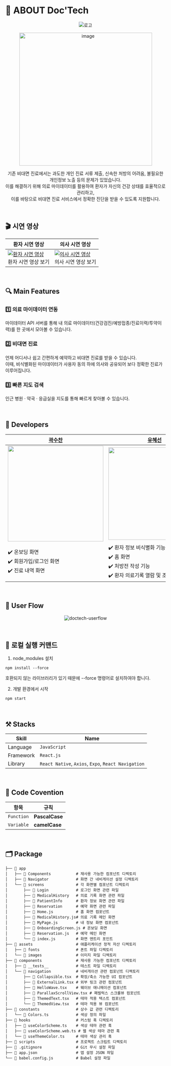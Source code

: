 # 👋 ABOUT Doc'Tech

<div align="center">  
  
  ![로고](https://github.com/user-attachments/assets/d4a9290a-5879-4797-8f0b-a6db2c98819c)
  
<img width="417" alt="image" src="https://github.com/user-attachments/assets/85b3d706-b2bd-446b-badc-9c99ca76f584">

기존 비대면 진료에서는 과도한 개인 진료 서류 제출, 신속한 처방의 어려움, 불필요한 개인정보 노출 등의 문제가 있었습니다. <br>
이를 해결하기 위해 의료 마이데이터를 활용하여 환자가 자신의 건강 상태를 효율적으로 관리하고, <br>이를 바탕으로 비대면 진료 서비스에서 정확한 진단을 받을 수 있도록 지원합니다.
</div>
<br>


## 🎬 시연 영상

| 환자 시연 영상 | 의사 시연 영상 |
|----------------|----------------|
| [![환자 시연 영상](https://github.com/user-attachments/assets/33f2136b-3ca0-4046-b246-c96438ca430e)](https://github.com/user-attachments/assets/cb26223d-2dfe-4278-9bd5-c391fe0a3843) <br> <a href="https://github.com/user-attachments/assets/cb26223d-2dfe-4278-9bd5-c391fe0a3843" target="_blank" style="text-decoration: none; color: inherit;">환자 시연 영상 보기</a> | [![의사 시연 영상](https://github.com/user-attachments/assets/5fe3ff3c-2c5e-4823-96be-a9bda5dfd4ae)](https://github.com/user-attachments/assets/7925b290-da76-494f-97a3-a65a3decab5f) <br> <a href="https://github.com/user-attachments/assets/7925b290-da76-494f-97a3-a65a3decab5f" target="_blank" style="text-decoration: none; color: inherit;">의사 시연 영상 보기</a> |









<br>

## 🔍 Main Features
### 1️⃣ 의료 마이데이터 연동
마이데이터 API 서버를 통해 내 의료 마이데이터(건강검진/예방접종/진료이력/투약이력)를 한 곳에서 모아볼 수 있습니다.

### 2️⃣ 비대면 진료
언제 어디서나 쉽고 간편하게 예약하고 비대면 진료를 받을 수 있습니다.<br>
이때, 비식별화된 마이데이터가 사용자 동의 하에 의사와 공유되어 보다 정확한 진료가 이루어집니다.

### 3️⃣ 빠른 지도 검색
인근 병원 · 약국 · 응급실을 지도를 통해 빠르게 찾아볼 수 있습니다.

<br>

## 👥 Developers
<div align="center">
  
| [곽수찬](https://github.com/soooochan) | [유혜선](https://github.com/Hyeseon00) |
|--------|------- |
| <img width="300px" src= "https://github.com/user-attachments/assets/beac5c0a-c58c-4374-9a2c-35e29f3f5552"> | <img width="290px" src="https://github.com/user-attachments/assets/321710ea-c916-4ea6-9948-86d309e4e8f9"> | 
| ✔️ 온보딩 화면 <br> ✔️ 회원가입/로그인 화면 <br> ✔️ 진료 내역 화면 <br> | ✔️ 환자 정보 비식별화 기능 <br> ✔️ 홈 화면 <br> ✔️ 처방전 작성 기능 <br> ✔️ 환자 의료기록 열람 및 조회 기능 <br> |
</div>

<br>

## 🎨 User Flow
<div align="center"> 
  
  ![doctech-userflow](https://github.com/user-attachments/assets/f3bb8d4c-1481-42be-aeb7-333db236df46)
</div>

<br>

## 🚀 로컬 실행 커맨드
1. node_modules 설치<br>

```
npm install --force
```
호환되지 않는 라이브러리가 있기 때문에 --force 명령어로 설치하여야 합니다.

2. 개발 환경에서 시작
```
npm start
```

<br>

## ⚒️ Stacks

| Skill | Name |
|--------|------- |
| Language | `JavaScript` |
| Framework | `React.js` |
| Library | `React Native`, `Axios`, `Expo`, `React Navigation` |

<br>

## 📜 Code Covention
| 항목                | 규칙                                                                                  |
|---------------------|---------------------------------------------------------------------------------------|
| `Function`              | **PascalCase**                                                                         |
| `Variable`                | **camelCase**                                                                    |                                                                       

<br>

## 🗂️ Package
```
├── 📁 app                      
│   ├── 📁 Components           # 재사용 가능한 컴포넌트 디렉토리
│   ├── 📁 Navigator            # 화면 간 네비게이션 설정 디렉토리
│   └── 📁 screens              # 각 화면별 컴포넌트 디렉토리
│       ├── 📁 Login            # 로그인 화면 관련 파일
│       ├── 📁 MedicalHistory   # 의료 기록 화면 관련 파일
│       ├── 📁 PatientInfo      # 환자 정보 화면 관련 파일
│       ├── 📁 Reservation      # 예약 화면 관련 파일
│       ├── 📄 Home.js          # 홈 화면 컴포넌트
│       ├── 📄 MedicalHistory.js# 의료 기록 메인 화면
│       ├── 📄 MyPage.js        # 내 정보 화면 컴포넌트
│       ├── 📄 OnboardingScreen.js # 온보딩 화면
│       ├── 📄 Reservation.js   # 예약 메인 화면
│       └── 📄 index.js         # 화면 엔트리 포인트
├── 📁 assets                   # 애플리케이션 정적 자산 디렉토리
│   ├── 📁 fonts                # 폰트 파일 디렉토리
│   └── 📁 images               # 이미지 파일 디렉토리
├── 📁 components               # 재사용 가능한 컴포넌트 디렉토리
│   ├── 📁 __tests__            # 테스트 파일 디렉토리
│   └── 📁 navigation           # 네비게이션 관련 컴포넌트 디렉토리
│       ├── 📄 Collapsible.tsx  # 확장/축소 가능한 UI 컴포넌트
│       ├── 📄 ExternalLink.tsx # 외부 링크 관련 컴포넌트
│       ├── 📄 HelloWave.tsx    # 웨이브 애니메이션 컴포넌트
│       ├── 📄 ParallaxScrollView.tsx # 패럴럭스 스크롤뷰 컴포넌트
│       ├── 📄 ThemedText.tsx   # 테마 적용 텍스트 컴포넌트
│       └── 📄 ThemedView.tsx   # 테마 적용 뷰 컴포넌트
├── 📁 constants                # 상수 값 관련 디렉토리
│   └── 📄 Colors.ts            # 색상 정의 파일
├── 📁 hooks                    # 커스텀 훅 디렉토리
│   ├── 📄 useColorScheme.ts    # 색상 테마 관련 훅
│   ├── 📄 useColorScheme.web.ts # 웹 색상 테마 관련 훅
│   └── 📄 useThemeColor.ts     # 테마 색상 관리 훅
├── 📁 scripts                  # 프로젝트 스크립트 디렉토리
├── 📄 .gitignore               # Git 무시 설정 파일
├── 📄 app.json                 # 앱 설정 JSON 파일
└── 📄 babel.config.js          # Babel 설정 파일
```
